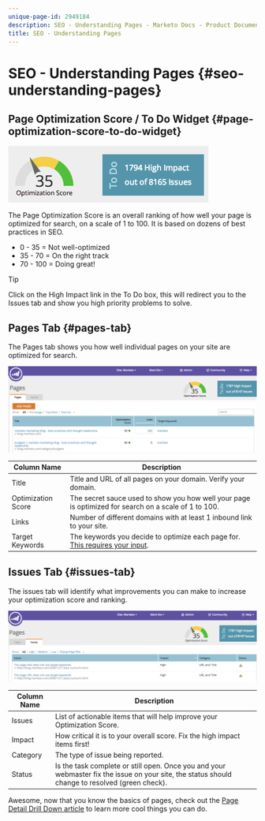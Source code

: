 ```yaml
---
unique-page-id: 2949184
description: SEO - Understanding Pages - Marketo Docs - Product Documentation
title: SEO - Understanding Pages
---
```


# SEO - Understanding Pages {#seo-understanding-pages}

## Page Optimization Score / To Do Widget {#page-optimization-score-to-do-widget}

![](assets/image2014-9-17-21-3a52-3a3.png)

The Page Optimization Score is an overall ranking of how well your page is optimized for search, on a scale of 1 to 100. It is based on dozens of best practices in SEO.

* 0 - 35 = Not well-optimized
* 35 - 70 = On the right track
* 70 - 100 = Doing great!

>[!TIP]
>
>Click on the High Impact link in the To Do box, this will redirect you to the Issues tab and show you high priority problems to solve.

## Pages Tab {#pages-tab}

The Pages tab shows you how well individual pages on your site are optimized for search.

![](assets/image2014-9-17-21-3a52-3a41.png) 

| Column Name |Description |
|---|---|
| Title |Title and URL of all pages on your domain. Verify your domain. |
| Optimization Score |The secret sauce used to show you how well your page is optimized for search on a scale of 1 to 100. |
| Links |Number of different domains with at least 1 inbound link to your site. |
| Target Keywords |The keywords you decide to optimize each page for. [This requires your input](/help/marketo/product-docs/additional-apps/seo/pages/seo-using-the-page-detail-drill-down.md). |

## Issues Tab {#issues-tab}

The issues tab will identify what improvements you can make to increase your optimization score and ranking.

![](assets/image2014-9-17-21-3a53-3a15.png)

| Column Name |Description |
|---|---|
| Issues |List of actionable items that will help improve your Optimization Score. |
| Impact |How critical it is to your overall score. Fix the high impact items first! |
| Category |The type of issue being reported. |
| Status |Is the task complete or still open. Once you and your webmaster fix the issue on your site, the status should change to resolved (green check). |

Awesome, now that you know the basics of pages, check out the [Page Detail Drill Down article](/help/marketo/product-docs/additional-apps/seo/pages/seo-using-the-page-detail-drill-down.md) to learn more cool things you can do.
